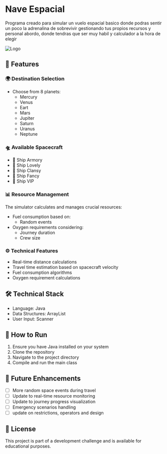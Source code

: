 
# Nave Espacial

Programa creado para simular un vuelo espacial basico donde podras sentir un poco la adrenalina de sobrevivir gestionando tus propios recursos y personal abordo, donde tendras que ser muy habil y calculador a la hora de elegir 


![Logo](https://media.istockphoto.com/id/1452870348/es/vector/icono-de-cohete-en-estilo-plano-despegue-de-la-nave-espacial-en-el-fondo-espacial.jpg?s=612x612&w=0&k=20&c=GZkzWmChG_3ecbSCEu5pnA6tE81DRMwGlN3USPgQTo8=)


## 👾 Features

### 🌍 Destination Selection
- Choose from 8 planets:
  - Mercury
  - Venus
  - Eart
  - Mars
  - Jupiter
  - Saturn
  - Uranus
  - Neptune

### 🛸 Available Spacecraft
- 🚀 Ship Armory
- 🚀 Ship Lovely
- 🚀 Ship Clansy
- 🚀 Ship Fancy
- 🚀 Ship VIP

### 📊 Resource Management
The simulator calculates and manages crucial resources:
- Fuel consumption based on:
  - Random events
- Oxygen requirements considering:
  - Journey duration
  - Crew size

### ⚙️ Technical Features
- Real-time distance calculations
- Travel time estimation based on spacecraft velocity
- Fuel consumption algorithms
- Oxygen requirement calculations

## 🛠️ Technical Stack
- Language: Java
- Data Structures: ArrayList
- User Input: Scanner

## 🚀 How to Run
1. Ensure you have Java installed on your system
2. Clone the repository
3. Navigate to the project directory
4. Compile and run the main class

## 🔄 Future Enhancements
- [ ] More random space events during travel
- [ ] Update to real-time resource monitoring
- [ ] Update to journey progress visualization
- [ ] Emergency scenarios handling
- [ ] update on restrictions, operators and design

## 📝 License
This project is part of a development challenge and is available for educational purposes.

